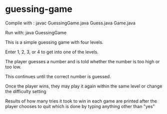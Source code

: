 # guessing-game

Compile with : javac GuessingGame.java Guess.java Game.java

Run with: java GuessingGame

This is a simple guessing game with four levels.

Enter 1, 2, 3, or 4 to get into one of the levels.

The player guesses a number and is told whether the number is too high or too low.

This continues until the correct number is guessed.

Once the player wins, they may play it again within the same level or change the difficulty setting

Results of how many tries it took to win in each game are printed after the player chooses to quit which is done by typing anything other than "yes"
